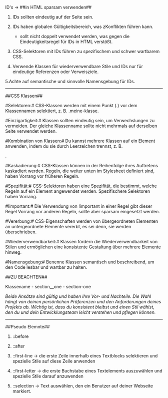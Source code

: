 
ID's -> ##in HTML sparsam verwenden##

1. IDs sollten eindeutig auf der Seite sein.

2. IDs haben globalen Gültigkeitsbereich, was zKonflikten führen kann.
    - sollt nicht doppelt verwendet werden, was gegen die Eindeutigkeitsregel für IDs in HTML verstößt.

3. CSS-Selektoren mit IDs führen zu spezifischem und schwer wartbarem CSS.

4. Verwende Klassen für wiederverwendbare Stile und IDs nur für eindeutige Referenzen oder Verweisziele.

5.Achte auf semantische und sinnvolle Namensgebung für IDs.

-----

##CSS Klassen##

#Selektoren:# CSS-Klassen werden mit einem Punkt (.) vor dem Klassennamen selektiert, z. B. .meine-klasse.

#Einzigartigkeit:# Klassen sollten eindeutig sein, um Verwechslungen zu vermeiden. Der gleiche Klassenname sollte nicht mehrmals auf derselben Seite verwendet werden.

#Kombination von Klassen:# Du kannst mehrere Klassen auf ein Element anwenden, indem du sie durch Leerzeichen trennst, z. B. <div class="klasse1 klasse2">.

#Kaskadierung:# CSS-Klassen können in der Reihenfolge ihres Auftretens kaskadiert werden. Regeln, die weiter unten im Stylesheet definiert sind, haben Vorrang vor früheren Regeln.

#Spezifität:# CSS-Selektoren haben eine Spezifität, die bestimmt, welche Regeln auf ein Element angewendet werden. Spezifischere Selektoren haben Vorrang.

#!important:# Die Verwendung von !important in einer Regel gibt dieser Regel Vorrang vor anderen Regeln, sollte aber sparsam eingesetzt werden.

#Vererbung:# CSS-Eigenschaften werden von übergeordneten Elementen an untergeordnete Elemente vererbt, es sei denn, sie werden überschrieben.

#Wiederverwendbarkeit:# Klassen fördern die Wiederverwendbarkeit von Stilen und ermöglichen eine konsistente Gestaltung über mehrere Elemente hinweg.

#Namensgebung:# Benenne Klassen semantisch und beschreibend, um den Code lesbar und wartbar zu halten.




##ZU BEACHTEN##

Klassename
    - section__one
    - section-one

*Beide Ansätze sind gültig und haben ihre Vor- und Nachteile. Die Wahl hängt von deinen persönlichen Präferenzen und den Anforderungen deines Projekts ab. Wichtig ist, dass du konsistent bleibst und einen Stil wählst, den du und dein Entwicklungsteam leicht verstehen und pflegen können.*

-----


##Pseudo Elemnte##
1. ::before

2. ::after

3. ::first-line -> die erste Zeile innerhalb eines Textblocks selektieren und spezielle Stile auf diese Zeile anwenden

4. ::first-letter -> die erste Buchstabe eines Textelements auszuwählen und spezielle Stile darauf anzuwenden

5. ::selection -> Text auswählen, den ein Benutzer auf deiner Webseite markiert.
